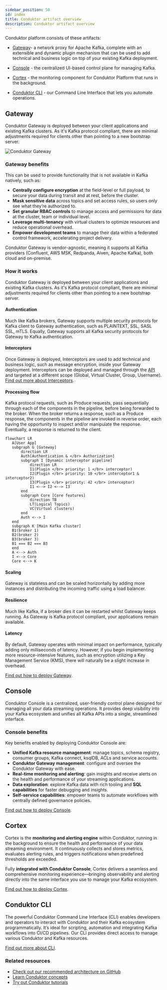 ```yaml
---
sidebar_position: 50
id: index
title: Conduktor artifact overview
description: Conduktor artifact overview
---
```


Conduktor platform consists of these <GlossaryTerm>artifacts</GlossaryTerm>:

- [Gateway](#gateway)- a network proxy for Apache Kafka, complete with an extensible and dynamic plugin mechanism that can be used to add technical and business logic on top of your existing Kafka deployment.

- [Console](#console) - the centralized UI-based control plane for managing Kafka.

- [Cortex](#cortex) - the monitoring component for Conduktor Platform that runs in the background.

- [Conduktor CLI](#conduktor-cli) - our Command Line Interface that lets you automate operations.

## Gateway

Conduktor Gateway is deployed between your client applications and existing Kafka clusters. As it's Kafka protocol compliant, there are minimal adjustments required for clients other than pointing to a new bootstrap server.

![Conduktor Gateway](/guide/gateway-integration.png)

### Gateway benefits

This can be used to provide functionality that is not available in Kafka natively, such as:

- **Centrally configure encryption** at the field-level or full payload, to secure your data during transit and at rest, before the cluster.
- **Mask sensitive data** across topics and set access rules, so users only see what they’re authorized to.
- **Set granular RBAC controls** to manage access and permissions for data at the cluster, team or individual level.
- **Leverage multi-tenancy** with virtual clusters to optimize resources and reduce operational overhead.
- **Empower development teams** to manage their data within a federated control framework, accelerating project delivery.

Conduktor Gateway is vendor-agnostic, meaning it supports all Kafka providers (Confluent, AWS MSK, Redpanda, Aiven, Apache Kafka), both cloud and on-premise.

### How it works

Conduktor Gateway is deployed between your client applications and existing Kafka clusters. As it's Kafka protocol compliant, there are minimal adjustments required for clients other than pointing to a new bootstrap server.

#### Authentication

Much like Kafka brokers, Gateway supports multiple security protocols for Kafka client to Gateway authentication, such as PLAINTEXT, SSL, SASL SSL, mTLS. Equally, Gateway supports all Kafka security protocols for Gateway to Kafka authentication.

#### Interceptors

Once Gateway is deployed, <GlossaryTerm>Interceptors</GlossaryTerm> are used to add technical and business logic, such as message encryption, inside your Gateway deployment. Interceptors can be deployed and managed through the [API](https://developers.conduktor.io/?product=gateway) and targeted at a different scope (Global, Virtual Cluster, Group, Username). [Find out more about Interceptors](/guide/conduktor-concepts/interceptors).

#### Processing flow

Kafka protocol requests, such as Produce requests, pass sequentially through each of the components in the pipeline, before being forwarded to the broker. When the broker returns a response, such as a Produce response, the components in the pipeline are invoked in reverse order, each having the opportunity to inspect and/or manipulate the response. Eventually, a response is returned to the client.

 ```mermaid
flowchart LR
    A[User App]
    subgraph G [Gateway]
        direction LR
        Auth[Authentication & </br> Authorization]
        subgraph I [Dynamic interceptor pipeline]
            direction LR
            I1(Plugin </br> priority: 1 </br> interceptor)
            I2(Plugin </br> priority: 10 </br> interceptor1 & interceptor2)
            I3(Plugin </br> priority: 42 </br> interceptor)
            I1 <--> I2 <--> I3
        end
        subgraph Core [Core features]
            direction TB
            LT(Logical Topics)
            VC(Virtual clusters)
        end
        Auth <--> I
    end
    subgraph K [Main Kafka cluster]
    B1(broker 1)
    B2(broker 2)
    B3(broker 3)
    B1 === B2 === B3
    end
    A <--> Auth
    I <--> Core
    Core <--> K
```

#### Scaling

Gateway is stateless and can be scaled horizontally by adding more instances and distributing the incoming traffic using a load balancer.

#### Resilience

Much like Kafka, if a broker dies it can be restarted whilst Gateway keeps running. As Gateway is Kafka protocol compliant, your applications remain available.

#### Latency

By default, Gateway operates with minimal impact on performance, typically adding only milliseconds of latency. However, if you begin implementing more resource-intensive features, such as encryption utilizing a Key Management Service (KMS), there will naturally be a slight increase in overhead.

[Find out how to deploy Gateway](/guide/conduktor-in-production/deploy-artifacts/deploy-gateway).

## Console

Conduktor Console is a centralized, user-friendly control plane designed for managing all your data streaming operations. It provides deep visibility into your Kafka ecosystem and unifies all Kafka APIs into a single, streamlined interface.

### Console benefits

Key benefits enabled by deploying Conduktor Console are:

- **Unified Kafka resource management**: manage topics, schema registry, consumer groups, Kafka connect, ksqlDB, ACLs and service accounts.
- **Conduktor Gateway management**: configure and oversee the Conduktor Gateway with ease.
- **Real-time monitoring and alerting**: gain insights and receive alerts on the health and performance of your streaming applications.
- **Data exploration**: explore Kafka data with rich tooling and **SQL capabilities** for faster debugging and insights.
- **Self-service capabilities**: empower teams to automate workflows with centrally defined governance policies.

[Find out how to deploy Console](/guide/conduktor-in-production/deploy-artifacts/deploy-console).

## Cortex

Cortex is the **monitoring and alerting engine** within Conduktor, running in the background to ensure the health and performance of your data streaming environment. It continuously collects and stores metrics, evaluates alerting rules, and triggers notifications when predefined thresholds are exceeded.

Fully **integrated with Conduktor Console**, Cortex delivers a seamless and comprehensive monitoring experience—bringing observability and alerting directly into the same interface you use to manage your Kafka ecosystem.

[Find out how to deploy Cortex](/guide/conduktor-in-production/deploy-artifacts/deploy-cortex).

## Conduktor CLI

The powerful Conduktor Command Line Interface (CLI) enables developers and operators to interact with Conduktor and their Kafka ecosystem programmatically. It’s ideal for scripting, automation and integrating Kafka workflows into CI/CD pipelines. Our CLI provides direct access to manage various Conduktor and Kafka resources.

[Find out more about CLI](/guide/conduktor-in-production/automate/cli-automation).

### Related resources

- [Check out our recommended architecture on GitHub](https://github.com/conduktor/conduktor-reference-architecture)
- [Learn Conduktor concepts](/glossary)
- [Try out Conduktor tutorials](/guide/tutorials)

